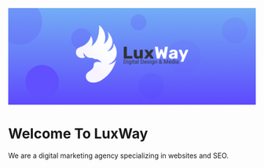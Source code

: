 <img src="https://raw.githubusercontent.com/luxway/.github/main/profile/luxway-banner.jpg">

# Welcome To LuxWay
We are a digital marketing agency specializing in websites and SEO.

